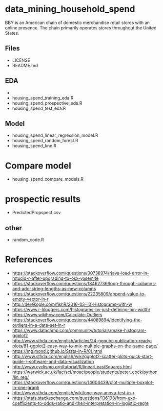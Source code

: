 # data_mining_household_spend

BBY is an American chain of domestic merchandise retail stores with an online presence. 
The chain primarily operates stores throughout the United States.
## Files 
- LICENSE   
- README.md    

## EDA 
- 
- housing_spend_training_eda.R
- housing_spend_prospective_eda.R   
- housing_spend_test_eda.R
## Model 
- housing_spend_linear_regression_model.R
- housing_spend_random_forest.R
- housing_spend_knn.R       
# Compare model 
- housing_spend_compare_models.R   
# prospectic results 
- PredictedPropspect.csv  

## other 
- random_code.R

# References 
- https://stackoverflow.com/questions/30738974/rjava-load-error-in-rstudio-r-after-upgrading-to-osx-yosemite
- https://stackoverflow.com/questions/18462736/loop-through-columns-and-add-string-lengths-as-new-columns
- https://stackoverflow.com/questions/22235809/append-value-to-empty-vector-in-r
- http://derekogle.com/fishR/2016-03-10-Histograms-with-w
-  https://www.r-bloggers.com/histograms-by-just-defining-bin-width/
- https://www.wikihow.com/Calculate-Outliers
-  https://stackoverflow.com/questions/44089894/identifying-the-outliers-in-a-data-set-in-r
- https://www.datacamp.com/community/tutorials/make-histogram-ggplot2
- http://www.sthda.com/english/articles/24-ggpubr-publication-ready-plots/81-ggplot2-easy-way-to-mix-multiple-graphs-on-the-same-page/
- https://mgimond.github.io/Stats-in-R/CI.html
- http://www.sthda.com/english/wiki/ggplot2-scatter-plots-quick-start-guide-r-software-and-data-visualization
- http://www.cyclismo.org/tutorial/R/linearLeastSquares.html
- https://warwick.ac.uk/fac/sci/moac/people/students/peter_cock/python/lin_reg/
- https://stackoverflow.com/questions/14604439/plot-multiple-boxplot-in-one-graph
- http://www.sthda.com/english/wiki/one-way-anova-test-in-r 
- https://stats.stackexchange.com/questions/136193/from-exp-coefficients-to-odds-ratio-and-their-interpretation-in-logistic-regre